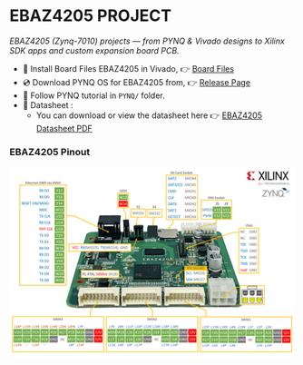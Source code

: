 # EBAZ4205 PROJECT
*EBAZ4205 (Zynq-7010) projects — from PYNQ & Vivado designs to Xilinx SDK apps and custom expansion board PCB.*
- 📄 Install Board Files EBAZ4205 in Vivado, 👉 [Board Files](https://github.com/Muhammad-Yunus/EBAZ4205_Vivado/tree/main/Documents/Board%20files)
- 💿 Download PYNQ OS for EBAZ4205 from, 👉 [Release Page](https://github.com/Muhammad-Yunus/EBAZ4205_PROJECT/releases/tag/v1.0)
- 📁 Follow PYNQ tutorial in `PYNQ/` folder.
- 📄 Datasheet :
     - You can download or view the datasheet here 👉 [EBAZ4205 Datasheet PDF](/resource/ebaz4205_schematic.pdf)

### EBAZ4205 Pinout
<img src="resource/Pinout.png">
